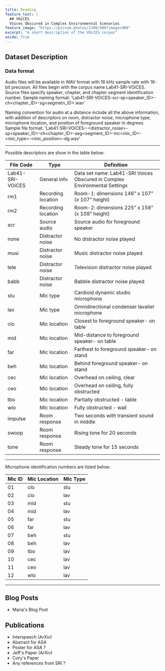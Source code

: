 ```yaml
---
title: Reading
feature_text: |
  ## VOiCES
  Voices Obscured in Complex Environmental Scenarios
feature_image: "https://picsum.photos/1300/400?image=989"
excerpt: "A short description of the VOiCES corpus"
aside: True
---
```


## Dataset Description

### Data format

Audio files will be available in WAV format with 16 kHz sample rate with 16-bit precision. All files begin with the corpus name Lab41-SRI-VOiCES. Source files specify speaker, chapter, and chapter segment identification number. Sample naming format:
'Lab41-SRI-VOiCES-scr-sp<speaker_ID>-ch<chapter_ID>-sg<segmetn_ID>.wav'

Naming convention for audio at a distance include all the above information, with addition of descriptors on room, distractor noise, microphone type, microphone location, and position of foreground speaker in degrees. Sample file format:
'Lab41-SRI-VOiCES-<room>-<distractor_noise>-sp<speaker_ID>-ch<chapter_ID>-seg<segment_ID>-mc<mic_ID>-<mic_type>-<mic_position>-dg<degree>.wav'

---
Possible descriptors are show in the table below:

| File Code        | Type               | Definition                                                                 |
|------------------|--------------------|-------------------------------------------------------|
| Lab41-SRI-VOiCES | General info       | Data set name: Lab41-SRI Voices Obscured in Complex Environmental Settings |
| rm1              | Recording location | Room-1: dimensions 146” x 107” (x 107” height)                             |
| rm2              | Recording location | Room-2: dimensions 225” x 158” (x 109” height)                             |
| scr              | Source audio       | Source audio for foreground speaker                                        |
| none             | Distractor noise   | No distractor noise played                                                 |
| musi             | Distractor noise   | Music distractor noise played                                              |
| tele             | Distractor noise   | Television distractor noise played                                         |
| babb             | Distractor noise   | Babble distractor noise played                                             |
| stu              | Mic type           | Cardioid dynamic studio microphone                                         |
| lav              | Mic type           | Omnidirectional condenser lavalier microphone                              |
| clo              | Mic location       | Closest to foreground speaker- on table                                    |
| mid              | Mic location       | Mid-distance to foreground speaker- on table                               |
| far              | Mic location       | Farthest to foreground speaker- on stand                                   |
| beh              | Mic location       | Behind foreground speaker- on stand                                        |
| cec              | Mic location       | Overhead on ceiling, clear                                                 |
| ceo              | Mic location       | Overhead on ceiling, fully obstructed                                      |
| tbo              | Mic location       | Partially obstructed - table                                               |
| wlo              | Mic location       | Fully obstructed - wall                                                    |
| impulse          | Room response      | Two seconds with transient sound in middle                                 |
| swoop            | Room response      | Rising tone for 20 seconds                                                 |
| tone             | Room response      | Steady tone for 15 seconds                                                 |

---
Microphone identification numbers are listed below:

| Mic ID | Mic Location | Mic Type |
|--------|--------------|----------|
| 01     | clo          | stu      |
| 02     | clo          | lav      |
| 03     | mid          | stu      |
| 04     | mid          | lav      |
| 05     | far          | stu      |
| 06     | far          | lav      |
| 07     | beh          | stu      |
| 08     | beh          | lav      |
| 09     | tbo          | lav      |
| 10     | cec          | lav      |
| 11     | ceo          | lav      |
| 12     | wlo          | lav      |
___

## Blog Posts

- Maria's Blog Post

## Publications

- Interspeech (ArXiv)
- Abstract for ASA
- Poster for ASA ?
- Jeff's Paper (ArXiv)
- Cory's Paper
- Any references from SRI ?

